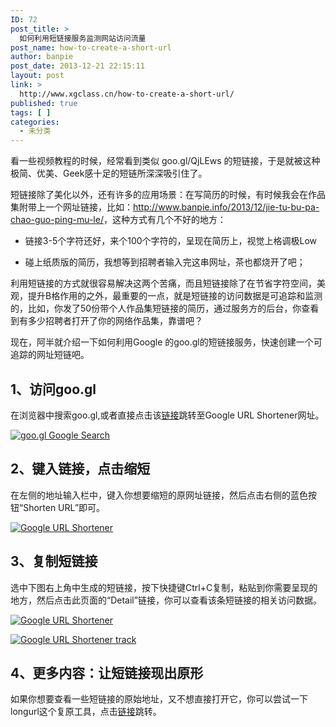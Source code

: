 ```yaml
---
ID: 72
post_title: >
  如何利用短链接服务监测网站访问流量
post_name: how-to-create-a-short-url
author: banpie
post_date: 2013-12-21 22:15:11
layout: post
link: >
  http://www.xgclass.cn/how-to-create-a-short-url/
published: true
tags: [ ]
categories:
  - 未分类
---
```

看一些视频教程的时候，经常看到类似 goo.gl/QjLEws 的短链接，于是就被这种极简、优美、Geek感十足的短链所深深吸引住了。

短链接除了美化以外，还有许多的应用场景：在写简历的时候，有时候我会在作品集附带上一个网址链接，比如：<http://www.banpie.info/2013/12/jie-tu-bu-pa-chao-guo-ping-mu-le/>，这种方式有几个不好的地方：

*   链接3-5个字符还好，来个100个字符的，呈现在简历上，视觉上格调极Low

*   碰上纸质版的简历，我想等到招聘者输入完这串网址，茶也都烧开了吧；

利用短链接的方式就很容易解决这两个苦痛，而且短链接除了在节省字符空间，美观，提升B格作用的之外，最重要的一点，就是短链接的访问数据是可追踪和监测的，比如，你发了50份带个人作品集短链接的简历，通过服务方的后台，你查看到有多少招聘者打开了你的网络作品集，靠谱吧？

现在，阿半就介绍一下如何利用Google 的goo.gl的短链接服务，快速创建一个可追踪的网址短链吧。

## 1、访问goo.gl

在浏览器中搜索goo.gl,或者直接点击该[链接][1]跳转至Google URL Shortener网址。

[![goo.gl   Google Search][2]][2]

## 2、键入链接，点击缩短

在左侧的地址输入栏中，键入你想要缩短的原网址链接，然后点击右侧的蓝色按钮“Shorten URL”即可。

[![Google URL Shortener][3]][3]

## 3、复制短链接

选中下图右上角中生成的短链接，按下快捷键Ctrl+C复制，粘贴到你需要呈现的地方，然后点击此页面的“Detail”链接，你可以查看该条短链接的相关访问数据。

[![Google URL Shortener][4]][4]

[![Google URL Shortener track][5]][5]

## 4、更多内容：让短链接现出原形

如果你想要查看一些短链接的原始地址，又不想直接打开它，你可以尝试一下longurl这个复原工具，点击[链接][6]跳转。

 [1]: http://goo.gl/
 [2]: http://7arnhx.com1.z0.glb.clouddn.com/wp-content/uploads/2013/12/goo.gl-Google-Search.png
 [3]: http://7arnhx.com1.z0.glb.clouddn.com/wp-content/uploads/2013/12/Google-URL-Shortener.png
 [4]: http://7arnhx.com1.z0.glb.clouddn.com/wp-content/uploads/2013/12/Google-URL-Shortener1.png
 [5]: http://7arnhx.com1.z0.glb.clouddn.com/wp-content/uploads/2013/12/Google-URL-Shortener-track.png
 [6]: http://longurl.org/
